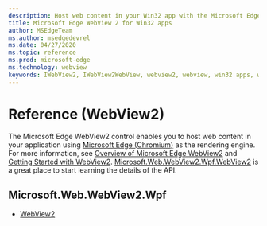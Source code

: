 ```yaml
---
description: Host web content in your Win32 app with the Microsoft Edge WebView 2 control
title: Microsoft Edge WebView 2 for Win32 apps
author: MSEdgeTeam
ms.author: msedgedevrel
ms.date: 04/27/2020
ms.topic: reference
ms.prod: microsoft-edge
ms.technology: webview
keywords: IWebView2, IWebView2WebView, webview2, webview, win32 apps, win32, edge, ICoreWebView2, ICoreWebView2Controller, browser control, edge html
---
```


# Reference \(WebView2\)  

The Microsoft Edge WebView2 control enables you to host web content in your application using [Microsoft Edge \(Chromium\)](https://www.microsoftedgeinsider.com) as the rendering engine.  For more information, see [Overview of Microsoft Edge WebView2](../../../webview2.md) and [Getting Started with WebView2](../../GettingStarted.md).  [Microsoft.Web.WebView2.Wpf.WebView2](0.9.494/microsoft-web-webview2-wpf-webview2.md) is a great place to start learning the details of the API.  

## Microsoft.Web.WebView2.Wpf
*   [WebView2](0.9.494/microsoft-web-webview2-wpf-webview2.md)
